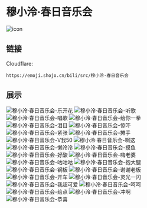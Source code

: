 # 穆小泠·春日音乐会
![icon](https://emoji.shojo.cn/bili/src/穆小泠·春日音乐会/icon.png)
## 链接
Cloudflare:
```
https://emoji.shojo.cn/bili/src/穆小泠·春日音乐会
```
## 展示
![穆小泠·春日音乐会-乐开花](https://emoji.shojo.cn/bili/src/穆小泠·春日音乐会/穆小泠·春日音乐会-乐开花.png)
![穆小泠·春日音乐会-听歌](https://emoji.shojo.cn/bili/src/穆小泠·春日音乐会/穆小泠·春日音乐会-听歌.png)
![穆小泠·春日音乐会-唱歌](https://emoji.shojo.cn/bili/src/穆小泠·春日音乐会/穆小泠·春日音乐会-唱歌.png)
![穆小泠·春日音乐会-给你一拳](https://emoji.shojo.cn/bili/src/穆小泠·春日音乐会/穆小泠·春日音乐会-给你一拳.png)
![穆小泠·春日音乐会-泪目](https://emoji.shojo.cn/bili/src/穆小泠·春日音乐会/穆小泠·春日音乐会-泪目.png)
![穆小泠·春日音乐会-惊吓](https://emoji.shojo.cn/bili/src/穆小泠·春日音乐会/穆小泠·春日音乐会-惊吓.png)
![穆小泠·春日音乐会-紧张](https://emoji.shojo.cn/bili/src/穆小泠·春日音乐会/穆小泠·春日音乐会-紧张.png)
![穆小泠·春日音乐会-摊手](https://emoji.shojo.cn/bili/src/穆小泠·春日音乐会/穆小泠·春日音乐会-摊手.png)
![穆小泠·春日音乐会-V我50](https://emoji.shojo.cn/bili/src/穆小泠·春日音乐会/穆小泠·春日音乐会-V我50.png)
![穆小泠·春日音乐会-啊这](https://emoji.shojo.cn/bili/src/穆小泠·春日音乐会/穆小泠·春日音乐会-啊这.png)
![穆小泠·春日音乐会-懒泠泠](https://emoji.shojo.cn/bili/src/穆小泠·春日音乐会/穆小泠·春日音乐会-懒泠泠.png)
![穆小泠·春日音乐会-摸鱼](https://emoji.shojo.cn/bili/src/穆小泠·春日音乐会/穆小泠·春日音乐会-摸鱼.png)
![穆小泠·春日音乐会-好酸](https://emoji.shojo.cn/bili/src/穆小泠·春日音乐会/穆小泠·春日音乐会-好酸.png)
![穆小泠·春日音乐会-嗨老婆](https://emoji.shojo.cn/bili/src/穆小泠·春日音乐会/穆小泠·春日音乐会-嗨老婆.png)
![穆小泠·春日音乐会-咕咕咕](https://emoji.shojo.cn/bili/src/穆小泠·春日音乐会/穆小泠·春日音乐会-咕咕咕.png)
![穆小泠·春日音乐会-抱大腿](https://emoji.shojo.cn/bili/src/穆小泠·春日音乐会/穆小泠·春日音乐会-抱大腿.png)
![穆小泠·春日音乐会-钢板](https://emoji.shojo.cn/bili/src/穆小泠·春日音乐会/穆小泠·春日音乐会-钢板.png)
![穆小泠·春日音乐会-谢谢老板](https://emoji.shojo.cn/bili/src/穆小泠·春日音乐会/穆小泠·春日音乐会-谢谢老板.png)
![穆小泠·春日音乐会-开车](https://emoji.shojo.cn/bili/src/穆小泠·春日音乐会/穆小泠·春日音乐会-开车.png)
![穆小泠·春日音乐会-灵光一闪](https://emoji.shojo.cn/bili/src/穆小泠·春日音乐会/穆小泠·春日音乐会-灵光一闪.png)
![穆小泠·春日音乐会-我超可爱](https://emoji.shojo.cn/bili/src/穆小泠·春日音乐会/穆小泠·春日音乐会-我超可爱.png)
![穆小泠·春日音乐会-呵呵](https://emoji.shojo.cn/bili/src/穆小泠·春日音乐会/穆小泠·春日音乐会-呵呵.png)
![穆小泠·春日音乐会-给点](https://emoji.shojo.cn/bili/src/穆小泠·春日音乐会/穆小泠·春日音乐会-给点.png)
![穆小泠·春日音乐会-冲啊](https://emoji.shojo.cn/bili/src/穆小泠·春日音乐会/穆小泠·春日音乐会-冲啊.png)
![穆小泠·春日音乐会-恭喜](https://emoji.shojo.cn/bili/src/穆小泠·春日音乐会/穆小泠·春日音乐会-恭喜.png)
